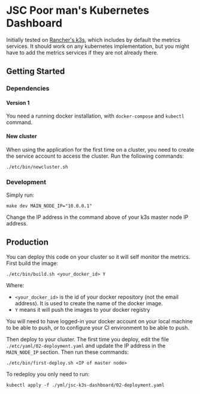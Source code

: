 # JSC Poor man's Kubernetes Dashboard

Initially tested on [Rancher's k3s](https://rancher.com/products/k3s), which includes by default the metrics services. It should work on any kubernetes implementation, but you might have to add the metrics services if they are not already there.

## Getting Started

### Dependencies

#### Version 1

You need a running docker installation, with `docker-compose`  and `kubectl` command.

#### New cluster

When using the application for the first time on a cluster, you need to create the service account to access the cluster. Run the following commands:
```
./etc/bin/newcluster.sh
```

### Development

Simply run:
```
make dev MAIN_NODE_IP="10.0.0.1"
```

Change the IP address in the command above of your k3s master node IP address.

## Production

You can deploy this code on your cluster so it will self monitor the metrics.
First build the image:
```
./etc/bin/build.sh <your_docker_id> Y
```

Where:
- `<your_docker_id>` is the id of your docker repository (not the email address). It is used to create the name of the docker image.
- `Y` means it will push the images to your docker registry

You will need to have logged-in your docker account on your local machine to be able to push, or to configure your CI environment to be able to push.

Then deploy to your cluster. The first time you deploy, edit the file `./etc/yaml/02-deployment.yaml` and update the IP address in the `MAIN_NODE_IP` section.
Then run these commands:
```
./etc/bin/first-deploy.sh <IP of master node>
```

To redeploy you only need to run:
```
kubectl apply -f ./yml/jsc-k3s-dashboard/02-deployment.yaml
```